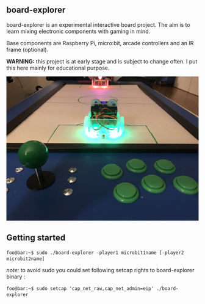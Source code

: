 ## board-explorer

board-explorer is an experimental interactive board project. The aim is to learn mixing electronic components with gaming in mind. 

Base components are Raspberry Pi, micro:bit, arcade controllers and an IR frame (optional). 

**WARNING:** this project is at early stage and is subject to change often. I put this here mainly for educational purpose.

![board-explorer](https://github.com/storagebits/board-explorer/blob/master/images/board-explorer.jpg?raw=true)

## Getting started

```console
foo@bar:~$ sudo ./board-explorer -player1 microbit1name [-player2 microbit2name]
```

_note:_ to avoid sudo you could set following setcap rights to board-explorer binary :
```console
foo@bar:~$ sudo setcap 'cap_net_raw,cap_net_admin=eip' ./board-explorer
```
